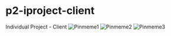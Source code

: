 # p2-iproject-client
Individual Project - Client
![Pinmeme1](https://user-images.githubusercontent.com/76916527/224744172-2e166fe5-b7d9-4985-a771-31a741c22896.png)
![Pinmeme2](https://user-images.githubusercontent.com/76916527/224744193-eb252507-d074-464e-813a-b1e302a87c6d.png)
![Pinmeme3](https://user-images.githubusercontent.com/76916527/224744211-69ec4ab5-28a0-48df-873e-0823cf54b923.png)

